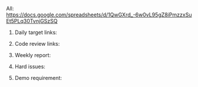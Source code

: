 
All: https://docs.google.com/spreadsheets/d/1QwGXrd_-6w0vL95gZ8iPmzzxSuEt5PLq30TvnjGSzSQ

1. Daily target links:


2. Code review links:


3. Weekly report:


4. Hard issues:


5. Demo requirement:
